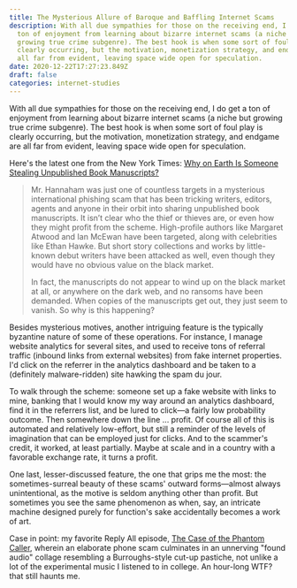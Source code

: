 ```yaml
---
title: The Mysterious Allure of Baroque and Baffling Internet Scams
description: With all due sympathies for those on the receiving end, I do get a
  ton of enjoyment from learning about bizarre internet scams (a niche but
  growing true crime subgenre). The best hook is when some sort of foul play is
  clearly occurring, but the motivation, monetization strategy, and endgame are
  all far from evident, leaving space wide open for speculation.
date: 2020-12-22T17:27:23.849Z
draft: false
categories: internet-studies
---
```

With all due sympathies for those on the receiving end, I do get a ton of enjoyment from learning about  bizarre internet scams (a niche but growing true crime subgenre). The best hook is when some sort of foul play is clearly occurring, but the motivation, monetization strategy, and endgame are all far from evident, leaving space wide open for speculation. 

Here's the latest one from the New York Times: [Why on Earth Is Someone Stealing Unpublished Book Manuscripts?](https://www.nytimes.com/2020/12/21/books/publishing-manuscripts-phishing-scam.html?referringSource=articleShare)

> Mr. Hannaham was just one of countless targets in a mysterious international phishing scam that has been tricking writers, editors, agents and anyone in their orbit into sharing unpublished book manuscripts. It isn’t clear who the thief or thieves are, or even how they might profit from the scheme. High-profile authors like Margaret Atwood and Ian McEwan have been targeted, along with celebrities like Ethan Hawke. But short story collections and works by little-known debut writers have been attacked as well, even though they would have no obvious value on the black market.
>
> In fact, the manuscripts do not appear to wind up on the black market at all, or anywhere on the dark web, and no ransoms have been demanded. When copies of the manuscripts get out, they just seem to vanish. So why is this happening?

Besides mysterious motives, another intriguing feature is the typically byzantine nature of some of these operations. For instance, I manage website analytics for several sites, and used to receive tons of referral traffic (inbound links from external websites) from fake internet properties. I'd click on the referrer in the analytics dashboard and be taken to a (definitely malware-ridden) site hawking the spam du jour.

To walk through the scheme: someone set up a fake website with links to mine, banking that I would know my way around an analytics dashboard, find it in the referrers list, and be lured to click—a fairly low probability outcome. Then somewhere down the line ... profit. Of course all of this is automated and relatively low-effort, but still a reminder of the levels of imagination that can be employed just for clicks. And to the scammer's credit, it worked, at least partially. Maybe at scale and in a country with a favorable exchange rate, it turns a profit.

One last, lesser-discussed feature, the one that grips me the most: the sometimes-surreal beauty of these scams' outward forms—almost always unintentional, as the motive is seldom anything other than profit. But sometimes you see the same phenomenon as when, say, an intricate machine designed purely for function's sake accidentally becomes a work of art.

Case in point: my favorite Reply All episode, [The Case of the Phantom Caller](https://gimletmedia.com/shows/reply-all/n8ho3a), wherein an elaborate phone scam culminates in an unnerving "found audio" collage resembling a Burroughs-style cut-up pastiche, not unlike a lot of the experimental music I listened to in college. An hour-long WTF? that still haunts me.
